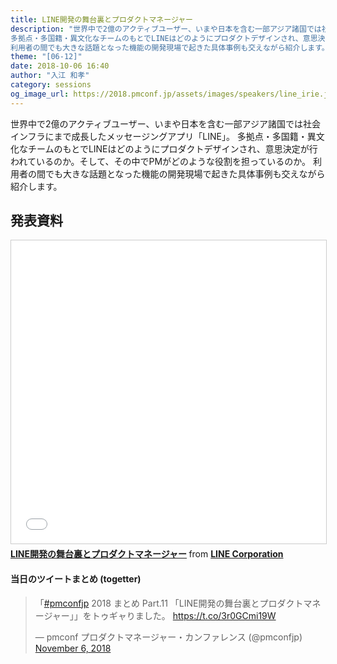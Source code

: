 ```yaml
---
title: LINE開発の舞台裏とプロダクトマネージャー
description: "世界中で2億のアクティブユーザー、いまや日本を含む一部アジア諸国では社会インフラにまで成長したメッセージングアプリ「LINE」。
多拠点・多国籍・異文化なチームのもとでLINEはどのようにプロダクトデザインされ、意思決定が行われているのか。そして、その中でPMがどのような役割を担っているのか。
利用者の間でも大きな話題となった機能の開発現場で起きた具体事例も交えながら紹介します。"
theme: "[06-12]"
date: 2018-10-06 16:40
author: "入江 和孝"
category: sessions
og_image_url: https://2018.pmconf.jp/assets/images/speakers/line_irie.jpg
---
```

世界中で2億のアクティブユーザー、いまや日本を含む一部アジア諸国では社会インフラにまで成長したメッセージングアプリ「LINE」。
多拠点・多国籍・異文化なチームのもとでLINEはどのようにプロダクトデザインされ、意思決定が行われているのか。そして、その中でPMがどのような役割を担っているのか。
利用者の間でも大きな話題となった機能の開発現場で起きた具体事例も交えながら紹介します。

## 発表資料

<div>
  <iframe src="//www.slideshare.net/slideshow/embed_code/key/4FSx0v6OBQYwUM" width="595" height="485" frameborder="0" marginwidth="0" marginheight="0" scrolling="no" style="border:1px solid #CCC; border-width:1px; margin-bottom:5px; max-width: 100%;" allowfullscreen> </iframe> <div style="margin-bottom:5px"> <strong> <a href="//www.slideshare.net/linecorp/line-122214085" title="LINE開発の舞台裏とプロダクトマネージャー" target="_blank">LINE開発の舞台裏とプロダクトマネージャー</a> </strong> from <strong><a href="https://www.slideshare.net/linecorp" target="_blank">LINE Corporation</a></strong> </div>
</div>

#### 当日のツイートまとめ (togetter)
<blockquote class="twitter-tweet" data-lang="en"><p lang="ja" dir="ltr">「<a href="https://twitter.com/hashtag/pmconfjp?src=hash&amp;ref_src=twsrc%5Etfw">#pmconfjp</a> 2018 まとめ Part.11 「LINE開発の舞台裏とプロダクトマネージャー」」をトゥギャりました。 <a href="https://t.co/3r0GCmi19W">https://t.co/3r0GCmi19W</a></p>&mdash; pmconf プロダクトマネージャー・カンファレンス (@pmconfjp) <a href="https://twitter.com/pmconfjp/status/1059721788412719105?ref_src=twsrc%5Etfw">November 6, 2018</a></blockquote>
<script async src="https://platform.twitter.com/widgets.js" charset="utf-8"></script>
